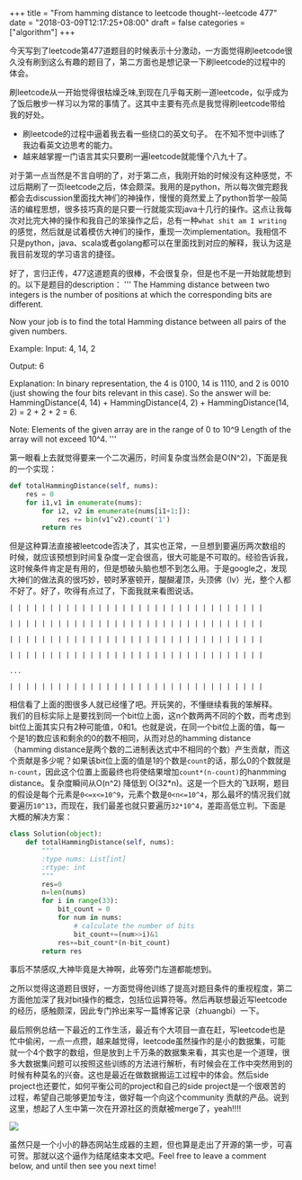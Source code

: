 +++
title = "From hamming distance to leetcode thought--leetcode 477"
date = "2018-03-09T12:17:25+08:00"
draft = false
categories = ["algorithm"]
+++

今天写到了leetcode第477道题目的时候表示十分激动，一方面觉得刷leetcode很久没有刷到这么有趣的题目了，第二方面也是想记录一下刷leetcode的过程中的体会。

刷leetcode从一开始觉得很枯燥乏味,到现在几乎每天刷一道leetcode，似乎成为了饭后散步一样习以为常的事情了。这其中主要有亮点是我觉得刷leetcode带给我的好处。
- 刷leetcode的过程中逼着我去看一些绕口的英文句子。 在不知不觉中训练了我边看英文边思考的能力。
- 越来越掌握一门语言其实只要刷一遍leetcode就能懂个八九十了。

对于第一点当然是不言自明的了，对于第二点，我刚开始的时候没有这种感觉，不过后期刷了一页leetcode之后，体会颇深。我用的是python，所以每次做完题我都会去discussion里面找大神们的神操作，慢慢的竟然爱上了python哲学一般简洁的编程思想，很多技巧真的是只要一行就能实现java十几行的操作。这点让我每次对比完大神的操作和我自己的笨操作之后，总有一种`what shit am I writing`的感觉，然后就是试着模仿大神们的操作，重现一次implementation。我相信不只是python，java、scala或者golang都可以在里面找到对应的解释，我认为这是我目前发现的学习语言的捷径。

好了，言归正传，477这道题真的很棒，不会很复杂，但是也不是一开始就能想到的。以下是题目的description：
'''
The Hamming distance between two integers is the number of positions at which the corresponding bits are different.

Now your job is to find the total Hamming distance between all pairs of the given numbers.

Example:
Input: 4, 14, 2

Output: 6

Explanation: In binary representation, the 4 is 0100, 14 is 1110, and 2 is 0010 (just
showing the four bits relevant in this case). So the answer will be:
HammingDistance(4, 14) + HammingDistance(4, 2) + HammingDistance(14, 2) = 2 + 2 + 2 = 6.

Note:
Elements of the given array are in the range of 0 to 10^9
Length of the array will not exceed 10^4.
'''

第一眼看上去就觉得要来一个二次遍历，时间复杂度当然会是O(N^2)，下面是我的一个实现：
```python
def totalHammingDistance(self, nums):
    res = 0
    for i1,v1 in enumerate(nums):
        for i2, v2 in enumerate(nums[i1+1:]):
            res += bin(v1^v2).count('1')
        return res
```
但是这种算法直接被leetcode否决了，其实也正常，一旦想到要遍历两次数组的时候，就应该预想到时间复杂度一定会很高，很大可能是不可取的。经验告诉我，这时候条件肯定是有用的，但是想破头脑也想不到怎么用。于是google之，发现大神们的做法真的很巧妙，顿时茅塞顿开，醍醐灌顶，头顶佛（lv）光，整个人都不好了。好了，吹得有点过了，下面我就来看图说话。

```
| | | | | | | | | | | | | | | | | | | | | | | | | | | | | | | | 

| | | | | | | | | | | | | | | | | | | | | | | | | | | | | | | | 

| | | | | | | | | | | | | | | | | | | | | | | | | | | | | | | | 

| | | | | | | | | | | | | | | | | | | | | | | | | | | | | | | | 

...

| | | | | | | | | | | | | | | | | | | | | | | | | | | | | | | |
```
相信看了上面的图很多人就已经懂了吧。开玩笑的，不懂继续看我的笨解释。  
我们的目标实际上是要找到同一个bit位上面，这n个数两两不同的个数，而考虑到bit位上面其实只有2种可能值，0和1。也就是说，在同一个bit位上面的值，每一个是1的数应该和剩余的0的数不相同，从而对总的hamming distance（hamming distance是两个数的二进制表达式中不相同的个数）产生贡献，而这个贡献是多少呢？如果该bit位上面的值是1的个数是`count`的话，那么0的个数就是`n-count`，因此这个位置上面最终也将使结果增加`count*(n-count)`的hanmming distance。复杂度瞬间从O(n^2) 降低到 O(32*n)。这是一个巨大的飞跃啊，题目的假设是每个元素是`0<=x<=10^9`，元素个数是`0<n<=10^4`，那么最坏的情况我们就要遍历`10^13`，而现在，我们最差也就只要遍历`32*10^4`，差距高低立判。下面是大概的解决方案：
```python
class Solution(object):
    def totalHammingDistance(self, nums):
        """
        :type nums: List[int]
        :rtype: int
        """
        res=0
        n=len(nums)
        for i in range(33):
            bit_count = 0
            for num in nums:
                # calculate the number of bits
                bit_count+=(num>>i)&1
            res+=bit_count*(n-bit_count)
        return res
```
事后不禁感叹,大神毕竟是大神啊，此等旁门左道都能想到。

之所以觉得这道题目很好，一方面觉得他训练了提高对题目条件的重视程度，第二方面他加深了我对bit操作的概念，包括位运算符等。然后再联想最近写leetcode的经历，感触颇深，因此专门拎出来写一篇博客记录（zhuangbi）一下。

最后照例总结一下最近的工作生活，最近有个大项目一直在赶，写leetcode也是忙中偷闲，一点一点攒，越来越觉得，leetcode虽然操作的是小的数据集，可能就一个4个数字的数组，但是放到上千万条的数据集来看，其实也是一个道理，很多大数据集问题可以按照这些训练的方法进行解析，有时候会在工作中突然用到的时候有种莫名的兴奋。这也是最近在做数据搬运工过程中的体会。然后side project也还要忙，如何平衡公司的project和自己的side project是一个很艰苦的过程，希望自己能够更加专注，做好每一个向这个community 贡献的产品。说到这里，想起了人生中第一次在开源社区的贡献被merge了，yeah!!!!

![](/data/2018-03-09/contribution.png)

虽然只是一个小小的静态网站生成器的主题，但也算是走出了开源的第一步，可喜可贺。那就以这个逼作为结尾结束本文吧。Feel free to leave a comment below, and until then see you next time!